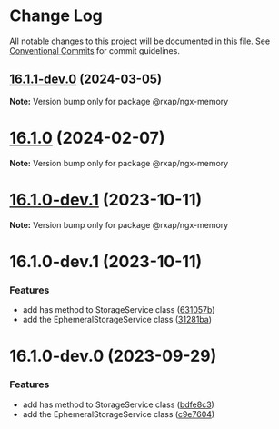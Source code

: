 # Change Log

All notable changes to this project will be documented in this file.
See [Conventional Commits](https://conventionalcommits.org) for commit guidelines.

## [16.1.1-dev.0](https://gitlab.com/rxap/packages/compare/@rxap/ngx-memory@16.1.0...@rxap/ngx-memory@16.1.1-dev.0) (2024-03-05)

**Note:** Version bump only for package @rxap/ngx-memory

# [16.1.0](https://gitlab.com/rxap/packages/compare/@rxap/ngx-memory@16.1.0-dev.1...@rxap/ngx-memory@16.1.0) (2024-02-07)

**Note:** Version bump only for package @rxap/ngx-memory

# [16.1.0-dev.1](https://gitlab.com/rxap/packages/compare/@rxap/ngx-memory@16.1.0-dev.1...@rxap/ngx-memory@16.1.0-dev.1) (2023-10-11)

**Note:** Version bump only for package @rxap/ngx-memory

# 16.1.0-dev.1 (2023-10-11)

### Features

- add has method to StorageService class ([631057b](https://gitlab.com/rxap/packages/commit/631057b616d41cd10dd5352bab820deffec3fbb5))
- add the EphemeralStorageService class ([31281ba](https://gitlab.com/rxap/packages/commit/31281ba8487c896817bc4bbff85ce64c9907d4e9))

# 16.1.0-dev.0 (2023-09-29)

### Features

- add has method to StorageService class ([bdfe8c3](https://gitlab.com/rxap/packages/commit/bdfe8c33a5d778534836a2c507b71bda1d482260))
- add the EphemeralStorageService class ([c9e7604](https://gitlab.com/rxap/packages/commit/c9e76043e3f333d84728d39ee7c629bf46866c7b))
